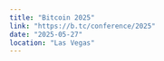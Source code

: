 ```yaml
---
title: "Bitcoin 2025"
link: "https://b.tc/conference/2025"
date: "2025-05-27"
location: "Las Vegas"
---
```


